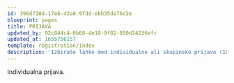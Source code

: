 ```yaml
---
id: 396d7104-17e8-43a8-9fdd-ebb35daf6c2e
blueprint: pages
title: PRIJAVA
updated_by: 92c844c4-0b68-4e10-9f82-950d24236efc
updated_at: 1655756157
template: registration/index
description: 'Izbirate lahko med individualno ali skupinsko prijavo (10 ali več)'
---
```

Individualna prijava.
